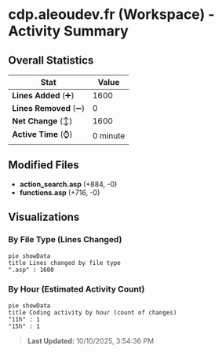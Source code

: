 # cdp.aleoudev.fr (Workspace) - Activity Summary 

## Overall Statistics

| Stat                   | Value                                                             |
| ---------------------- | ----------------------------------------------------------------- |
| **Lines Added** (➕)   | 1600                                          |
| **Lines Removed** (➖) | 0                                        |
| **Net Change** (↕)    | 1600                |
| **Active Time** (⌚)   | 0 minute |


## Modified Files
- **action_search.asp** (+884, -0)
- **functions.asp** (+716, -0)

## Visualizations

### By File Type (Lines Changed)

```mermaid
pie showData
title Lines changed by file type
".asp" : 1600
```

### By Hour (Estimated Activity Count)

```mermaid
pie showData
title Coding activity by hour (count of changes)
"11h" : 1
"15h" : 1
```


> **Last Updated:** 10/10/2025, 3:54:36 PM